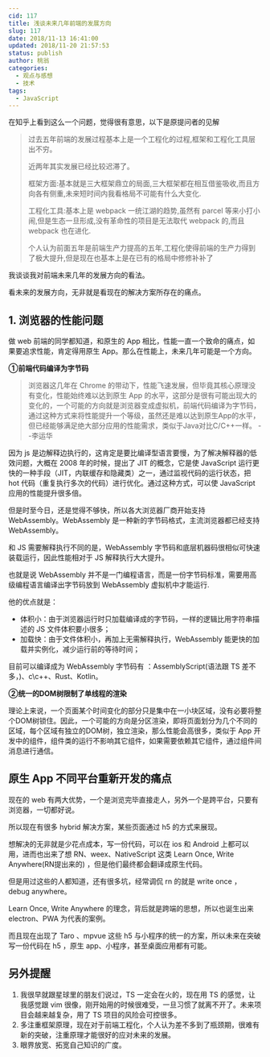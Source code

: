 ```yaml
---
cid: 117
title: 浅谈未来几年前端的发展方向
slug: 117
date: 2018/11-13 16:41:00
updated: 2018/11-20 21:57:53
status: publish
author: 桃翁
categories: 
  - 观点与感想
  - 技术
tags: 
  - JavaScript
---
```



在知乎上看到这么一个问题，觉得很有意思，以下是原提问者的见解

> 过去五年前端的发展过程基本上是一个工程化的过程,框架和工程化工具层出不穷。
> 
> 近两年其实发展已经比较迟滞了。
> 
> 框架方面:基本就是三大框架鼎立的局面,三大框架都在相互借鉴吸收,而且方向各有侧重,未来短时间内我看格局不可能有什么大变化.
> 
> 工程化工具:基本上是 webpack 一统江湖的趋势,虽然有 parcel 等来小打小闹,但是生态一旦形成,没有革命性的项目是无法取代 webpack 的,而且 webpack 也在进化.
> 
> 个人认为前面五年是前端生产力提高的五年,工程化使得前端的生产力得到了极大提升,但是现在也基本上是在已有的格局中修修补补了

我谈谈我对前端未来几年的发展方向的看法。

看未来的发展方向，无非就是看现在的解决方案所存在的痛点。

## 1. 浏览器的性能问题

做 web 前端的同学都知道，和原生的 App 相比，性能一直一个致命的痛点，如果要追求性能，肯定得用原生 App。那么在性能上，未来几年可能是一个方向。

**①前端代码编译为字节码**

> 浏览器这几年在 Chrome 的带动下，性能飞速发展，但毕竟其核心原理没有变化，性能始终难以达到原生 App 的水平，这部分是很有可能出现大的变化的，一个可能的方向就是浏览器变成虚拟机，前端代码编译为字节码，通过这种方式来将性能提升一个等级，虽然还是难以达到原生App的水平，但已经能够满足绝大部分应用的性能需求，类似于Java对比C/C++一样。    --李运华

因为 js 是边解释边执行的，这肯定是要比编译型语言要慢，为了解决解释器的低效问题，大概在 2008 年的时候，提出了 JIT 的概念，它是使 JavaScript 运行更快的一种手段（JIT，内联缓存和隐藏类）之一，通过监视代码的运行状态，把 hot 代码（重复执行多次的代码）进行优化。通过这种方式，可以使 JavaScript 应用的性能提升很多倍。

但是时至今日，还是觉得不够快，所以各大浏览器厂商开始支持 WebAssembly。WebAssembly 是一种新的字节码格式，主流浏览器都已经支持 WebAssembly。

和 JS 需要解释执行不同的是，WebAssembly 字节码和底层机器码很相似可快速装载运行，因此性能相对于 JS 解释执行大大提升。 

也就是说 WebAssembly 并不是一门编程语言，而是一份字节码标准，需要用高级编程语言编译出字节码放到 WebAssembly 虚拟机中才能运行.

他的优点就是：
- 体积小：由于浏览器运行时只加载编译成的字节码，一样的逻辑比用字符串描述的 JS 文件体积要小很多；
- 加载快：由于文件体积小，再加上无需解释执行，WebAssembly 能更快的加载并实例化，减少运行前的等待时间；

目前可以编译成为 WebAssembly 字节码有 ：AssemblyScript(语法跟 TS 差不多，)、c\c++、Rust、Kotlin。

**②统一的DOM树限制了单线程的渲染**

理论上来说，一个页面某个时间变化的部分只是集中在一小块区域，没有必要将整个DOM树锁住。因此，一个可能的方向是分区渲染，即将页面划分为几个不同的区域，每个区域有独立的DOM树，独立渲染，那么性能会高很多，类似于 App 开发中的组件，组件类的运行不影响其它组件，如果需要依赖其它组件，通过组件间消息进行通信。

## 原生 App 不同平台重新开发的痛点
现在的 web 有两大优势，一个是浏览完毕直接走人，另外一个是跨平台，只要有浏览器，一切都好说。

所以现在有很多 hybrid 解决方案，某些页面通过 h5 的方式来展现。

想解决的无非就是少花点成本，写一份代码，可以在 ios 和 Android 上都可以用，进而也出来了想 RN、weex、NativeScript 这类 Learn Once, Write Anywhere(RN提出来的) ，但是他们最终都会翻译成原生代码。

但是用过这些的人都知道，还有很多坑，经常调侃 rn 的就是 write once ，debug anywhere。

Learn Once, Write Anywhere 的理念，背后就是跨端的思想，所以也诞生出来 electron、PWA 为代表的案例。

而且现在出现了 Taro 、mpvue 这些 h5 与小程序的统一的方案，所以未来在突破写一份代码在 h5 ，原生 app、小程序，甚至桌面应用都有可能。

## 另外提醒
1. 我很早就跟星球里的朋友们说过，TS 一定会在火的，现在用 TS 的感觉，让我感觉跟 vim 很像，刚开始用的时候很难受，一旦习惯了就离不开了。未来项目会越来越复杂，用了 TS 项目的风险会可控很多。
2. 多注重框架原理，现在对于前端工程化，个人认为差不多到了瓶颈期，很难有新的突破，注重原理才能很好的应对未来的发展。
3. 眼界放宽、拓宽自己知识的广度。

